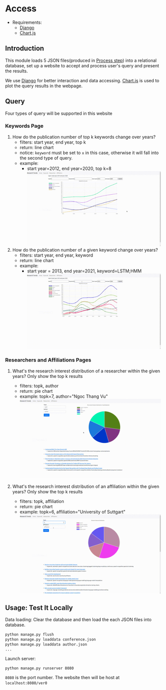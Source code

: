 # Access

- Requirements:
  - [Django](https://www.djangoproject.com/)
  - [Chart.js](https://www.chartjs.org/)
  

## Introduction 
This module loads 5 JSON files(produced in [Process step](../process/README.md)) into a relational database, set up a website to accept and process user's query and present the results. 

We use [Django](https://www.djangoproject.com/) for better interaction and data accessing. [Chart.js](https://www.chartjs.org/) is used to plot the query results in the webpage. 


## Query 
Four types of query will be supported in this website

### Keywords Page 
1. How do the publication number of top k keywords change over years?
   - filters: start year, end year, top k 
   - return: line chart 
   - notice: `keyword` must be set to `x` in this case, otherwise it will fall into the second type of query.
   - example:
     - start year=2012, end year=2020, top k=8
![keyword_basic](../static/keyword_basic.gif)
2. How do the publication number of a given keyword change over years?
   - filters: start year, end year, keyword 
   - return: line chart
   - example: 
     - start year = 2013, end year=2021, keyword=LSTM;HMM
![keyword_lstmhmm](../static/keyword_lstmhmm.gif)


### Researchers and Affiliations Pages
1. What's the research interest distribution of a researcher within the given years? Only show the top k results
   - filters: topk, author
   - return: pie chart
   - example: topk=7, author="Ngoc Thang Vu"
   ![ProfVu](../static/Prof_Vu.gif)

1. What's the research interest distribution of an affiliation within the given years? Only show the top k results
   - filters: topk, affiliation 
   - return: pie chart
   - example: topk=6, affiliation="University of Suttgart"
   ![UniStuttgart](../static/UniStuttgart.gif)


## Usage: Test It Locally

Data loading: Clear the database and then load the each JSON files into database.
```
python manage.py flush 
python manage.py loaddata conference.json 
python manage.py loaddata author.json 
... 
```

Launch server:
```
python manage.py runserver 8080
```
`8080` is the port number. The website then will be host at `localhost:8080/ver0`
